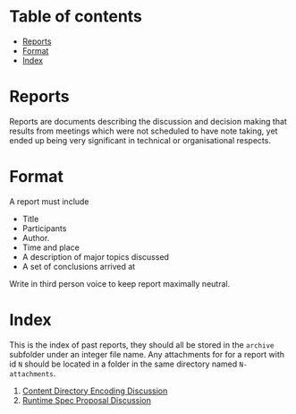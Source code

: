 

# Table of contents

- [Reports](#reports)
- [Format](#format)
- [Index](#index)

# Reports

Reports are documents describing the discussion and decision making that results from meetings which were not scheduled to have note taking, yet ended up being very significant in technical or organisational respects.

# Format

A report must include

- Title
- Participants
- Author.
- Time and place
- A description of major topics discussed
- A set of conclusions arrived at

Write in third person voice to keep report maximally neutral.

# Index

This is the index of past reports, they should all be stored in the `archive` subfolder under an integer file name. Any attachments for for a report with id `N` should be located in a folder in the same directory named `N-attachments`.

1. [Content Directory Encoding Discussion](archive/1.md)
2. [Runtime Spec Proposal Discussion](archive/2.md)

